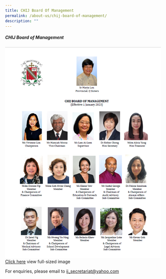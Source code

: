 ```yaml
---
title: CHIJ Board Of Management
permalink: /about-us/chij-board-of-management/
description: ""
---
```

##### **CHIJ Board of Management**
![](/images/02%20About%20Us/chij%20board%20of%20management%202023.png)
[Click here](/files/PDF%20for%20subpages/ij%20bom%20members%20photo%20chart%2020230101%20(with%20sub-com%20title).pdf) view full-sized image

For enquiries, please email to&nbsp;[ij\_secretariat@yahoo.com](mailto:ij_secretariat@yahoo.com)